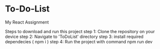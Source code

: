 # To-Do-List
My React Assignment  

Steps to download and run this project
step 1: Clone the repository on your device
step 2: Navigate to 'ToDoList' directory
step 3: install required dependecies ( npm i )
step 4: Run the project with command npm run dev
